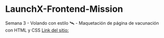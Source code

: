 # LaunchX-Frontend-Mission
Semana 3 - Volando con estilo 🛰️ - Maquetación de página de vacunación con HTML y CSS
[Link del sitio:](https://joserobertrosasc.github.io/Vaccine/)
